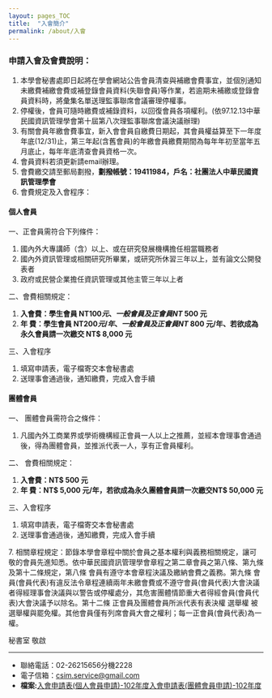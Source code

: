 ```yaml
---
layout: pages_TOC
title:  "入會簡介"
permalink: /about/入會
---
```


### 申請入會及會費說明：

1. 本學會秘書處即日起將在學會網站公告會員清查與補繳會費事宜，並個別通知未繳費補繳會費或補登錄會員資料(失聯會員)等作業，若逾期未補繳或登錄會員資料時，將彙集名單送理監事聯席會議審理停權事。  
2. 停權後，會員可隨時繳費或補錄資料，以回復會員各項權利。(依97.12.13中華民國資訊管理學會第十屆第八次理監事聯席會議決議辦理)  
3. 有關會員年繳會費事宜，新入會會員自繳費日期起，其會員權益算至下一年度年底(12/31)止，第三年起(含舊會員)的年繳會員繳費期間為每年年初至當年五月底止，每年年底清查會員資格一次。  
4. 會員資料若須更新請email辦理。  
5. 會費繳交請至郵局劃撥，**劃撥帳號：19411984，戶名：社團法人中華民國資訊管理學會**  
6. 會費規定及入會程序：  

#### 個人會員
一、正會員需符合下列條件：
1. 國內外大專講師（含）以上、或在研究發展機構擔任相當職務者
2. 國內外資訊管理或相關研究所畢業，或研究所休習三年以上，並有論文公開發表者       
3. 政府或民營企業擔任資訊管理或其他主管三年以上者  


二、會費相關規定：
1. **入會費：學生會員 NT$100 元、一般會員及正會員 NT$ 500 元**       
2. **年  費：學生會員 NT$200 元/年、一般會員及正會員 NT$ 800 元/年、若欲成為永久會員請一次繳交 NT$ 8,000 元**  
  

三、入會程序       
1. 填寫申請表，電子檔寄交本會秘書處       
2. 送理事會通過後，通知繳費，完成入會手續  
   
#### 團體會員
一、 團體會員需符合之條件：       
1. 凡國內外工商業界或學術機構經正會員一人以上之推薦，並經本會理事會通過後，得為團體會員，並推派代表一人，享有正會員權利。  


二、 會費相關規定：       
1. **入會費：NT$ 500 元**       
2. **年  費：NT$ 5,000 元/年，若欲成為永久團體會員請一次繳交NT$ 50,000 元**  
  

三、入會程序

1. 填寫申請表，電子檔寄交本會秘書處       
2. 送理事會通過後，通知繳費，完成入會手續  
  
7\. 相關章程規定：節錄本學會章程中關於會員之基本權利與義務相關規定，讓可敬的會員先進知悉。依中華民國資訊管理學會章程之第二章會員之第八條、第九條及第十二條規定，第八條 會員有遵守本會章程決議及繳納會費之義務。第九條 會員(會員代表)有違反法令章程連續兩年未繳會費或不遵守會員(會員代表)大會決議者得經理事會決議與以警告或停權處分，其危害團體情節重大者得經會員(會員代表)大會決議予以除名。第十二條 正會員及團體會員所派代表有表決權 選舉權 被選舉權與罷免權。其他會員僅有列席會員大會之權利；每一正會員(會員代表)為一權。  

秘書室 敬啟

---

 - 聯絡電話：02-26215656分機2228  
 - 電子信箱：[csim.service@gmail.com](mailto:csim.service@gmail.com)  
 - **檔案:**[入會申請表(個人會員申請)-102年度](https://www.csim.org.tw/sites/default/files/registration-form-idv-102_0.doc)[入會申請表(團體會員申請)-102年度](https://www.csim.org.tw/sites/default/files/registration-form-org-102_0.doc)